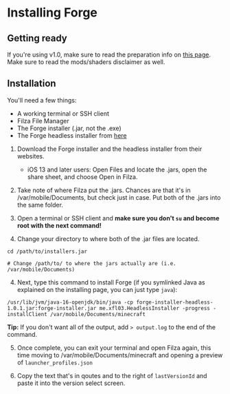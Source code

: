 # Installing Forge

## Getting ready

If you're using v1.0, make sure to read the preparation info on [this page](../switching-mc-versions). Make sure to read the mods/shaders disclaimer as well.

## Installation

You'll need a few things:

* A working terminal or SSH client
* Filza File Manager
* The Forge installer (.jar, not the .exe)
* The Forge headless installer from [here](https://github.com/xfl03/ForgeInstallerHeadless/releases/tag/1.0.1)

1. Download the Forge installer and the headless installer from their websites.
   - iOS 13 and later users: Open Files and locate the .jars, open the share sheet, and choose Open in Filza.
   
2. Take note of where Filza put the .jars. Chances are that it's in /var/mobile/Documents, but check just in case. Put both of the .jars into the same folder.

3. Open a terminal or SSH client and **make sure you don't `su` and become root with the next command!**

4. Change your directory to where both of the .jar files are located.

```
cd /path/to/installers.jar

# Change /path/to/ to where the jars actually are (i.e. /var/mobile/Documents)
```

4. Next, type this command to install Forge (if you symlinked Java as explained on the installing page, you can just type `java`):

```
/usr/lib/jvm/java-16-openjdk/bin/java -cp forge-installer-headless-1.0.1.jar:forge-installer.jar me.xfl03.HeadlessInstaller -progress -installClient /var/mobile/Documents/minecraft
```

**Tip:** If you don't want all of the output, add `> output.log` to the end of the command.

5. Once complete, you can exit your terminal and open Filza again, this time moving to /var/mobile/Documents/minecraft and opening a preview of `launcher_profiles.json`

6. Copy the text that's in qoutes and to the right of `lastVersionId` and paste it into the version select screen.
